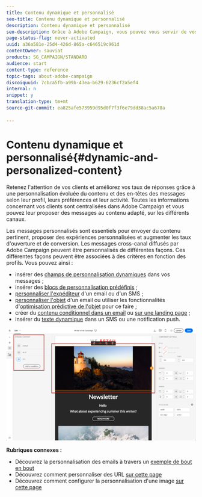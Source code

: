```yaml
---
title: Contenu dynamique et personnalisé
seo-title: Contenu dynamique et personnalisé
description: Contenu dynamique et personnalisé
seo-description: Grâce à Adobe Campaign, vous pouvez vous servir de vos données et préférences client pour créer des campagnes personnalisées via email, SMS, notification push, messages In-App ou courrier.
page-status-flag: never-activated
uuid: a36a581e-25d4-426d-865a-c646519c961d
contentOwner: sauviat
products: SG_CAMPAIGN/STANDARD
audience: start
content-type: reference
topic-tags: about-adobe-campaign
discoiquuid: 7cbca5fb-a99b-43ea-b629-6236cf2a5ef4
internal: n
snippet: y
translation-type: tm+mt
source-git-commit: ea825afe573959d95d0f7f3f6e79dd38ac5a678a

---
```



# Contenu dynamique et personnalisé{#dynamic-and-personalized-content}

Retenez l'attention de vos clients et améliorez vos taux de réponses grâce à une personnalisation évoluée du contenu et des en-têtes des messages selon leur profil, leurs préférences et leur activité. Toutes les informations concernant vos clients sont centralisées dans Adobe Campaign et vous pouvez leur proposer des messages au contenu adapté, sur les différents canaux.

Les messages personnalisés sont essentiels pour envoyer du contenu pertinent, proposer des expériences personnalisées et augmenter les taux d'ouverture et de conversion. Les messages cross-canal diffusés par Adobe Campaign peuvent être personnalisés de différentes façons. Ces différentes façons peuvent être associées à des critères en fonction des profils. Vous pouvez ainsi :

* insérer des [champs de personnalisation dynamiques](../../designing/using/personalization.md#inserting-a-personalization-field) dans vos messages ;
* insérer des [blocs de personnalisation prédéfinis](../../designing/using/personalization.md#adding-a-content-block) ;
* [personnaliser l'expéditeur](../../designing/using/subject-line.md) d'un email ou d'un SMS ;
* [personnaliser l'objet](../../designing/using/subject-line.md) d'un email ou utiliser les fonctionnalités d'[optimisation prédictive de l'objet](../../designing/using/subject-line.md#predictive-subject-line) pour ce faire ;
* créer du [contenu conditionnel dans un email](../../designing/using/personalization.md#defining-dynamic-content-in-an-email) ou [sur une landing page](../../channels/using/defining-dynamic-content-in-a-landing-page.md) ;
* insérer du [texte dynamique](../../channels/using/defining-dynamic-text.md) dans un SMS ou une notification push.

![](assets/delivery_content_43.png)

**Rubriques connexes :**

* Découvrez la personnalisation des emails à travers un [exemple de bout en bout](../../designing/using/personalization.md#example-email-personalization)
* Découvrez comment personnaliser des URL [sur cette page](../../designing/using/personalization.md#personalizing-urls)
* Découvrez comment configurer la personnalisation d'une image [sur cette page](../../designing/using/personalization.md#personalizing-an-image-source)

